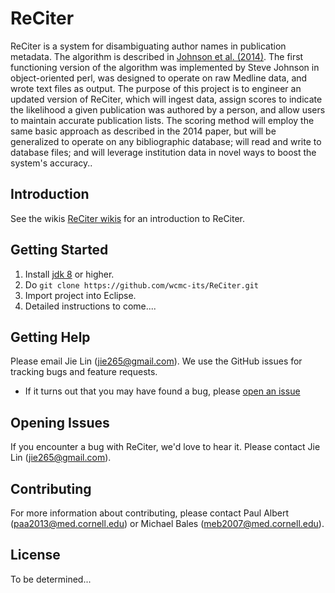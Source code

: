 # ReCiter

ReCiter is a system for disambiguating author names in publication metadata. The algorithm is described in [Johnson et al. (2014)](https://github.com/wcmc-its/ReCiter/blob/master/docs/Original_ReCiter_paper.pdf). The first functioning version of the algorithm was implemented by Steve Johnson in object-oriented perl, was designed to operate on raw Medline data, and wrote text files as output. The purpose of this project is to engineer an updated version of ReCiter, which will ingest data, assign scores to indicate the likelihood a given publication was authored by a person, and allow users to maintain accurate publication lists. The scoring method will employ the same basic approach as described in the 2014 paper, but will be generalized to operate on any bibliographic database; will read and write to database files; and will leverage institution data in novel ways to boost the system's accuracy..

## Introduction

See the wikis [ReCiter wikis](https://github.com/wcmc-its/ReCiter/wiki) for an introduction to ReCiter.

## Getting Started

1. Install [jdk 8](http://www.oracle.com/technetwork/java/javase/downloads/index-jsp-138363.html) or higher.
2. Do `git clone https://github.com/wcmc-its/ReCiter.git`
3. Import project into Eclipse.
4. Detailed instructions to come....

## Getting Help

Please email Jie Lin (jie265@gmail.com). We use the GitHub issues for tracking bugs and feature requests.

- If it turns out that you may have found a bug, please [open an issue](#opening-issues)

## Opening Issues

If you encounter a bug with ReCiter, we'd love to hear it. Please contact Jie Lin (jie265@gmail.com).

## Contributing

For more information about contributing, please contact Paul Albert (paa2013@med.cornell.edu) or Michael Bales (meb2007@med.cornell.edu).

## License

To be determined...
